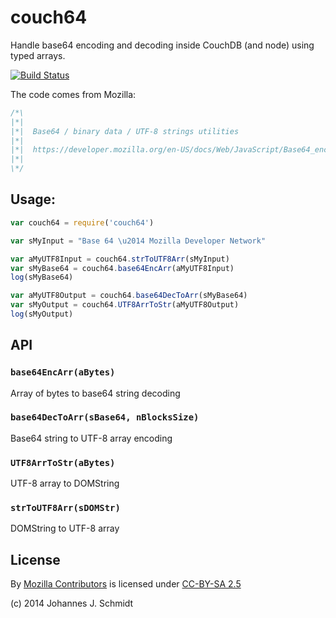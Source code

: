 # couch64
Handle base64 encoding and decoding inside CouchDB (and node) using typed arrays.

[![Build Status](https://travis-ci.org/jo/couch64.svg?branch=master)](https://travis-ci.org/jo/couch64)

The code comes from Mozilla:
```js
/*\
|*|
|*|  Base64 / binary data / UTF-8 strings utilities
|*|
|*|  https://developer.mozilla.org/en-US/docs/Web/JavaScript/Base64_encoding_and_decoding
|*|
\*/
```

## Usage:
```js
var couch64 = require('couch64')

var sMyInput = "Base 64 \u2014 Mozilla Developer Network"

var aMyUTF8Input = couch64.strToUTF8Arr(sMyInput)
var sMyBase64 = couch64.base64EncArr(aMyUTF8Input)
log(sMyBase64)

var aMyUTF8Output = couch64.base64DecToArr(sMyBase64)
var sMyOutput = couch64.UTF8ArrToStr(aMyUTF8Output)
log(sMyOutput)
```

## API
### `base64EncArr(aBytes)`
Array of bytes to base64 string decoding

### `base64DecToArr(sBase64, nBlocksSize)`
Base64 string to UTF-8 array encoding

### `UTF8ArrToStr(aBytes)`
UTF-8 array to DOMString

### `strToUTF8Arr(sDOMStr)`
DOMString to UTF-8 array


## License
By [Mozilla Contributors](https://developer.mozilla.org/en-US/docs/Web/JavaScript/Base64_encoding_and_decoding$history) is licensed under [CC-BY-SA 2.5](http://creativecommons.org/licenses/by-sa/2.5/)

(c) 2014 Johannes J. Schmidt
